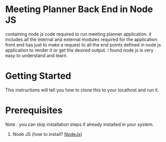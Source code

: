 # Meeting Planner Back End in Node JS
containing node js code required to run meeting planner application. it includes all the internal and external modules required for the application.
front end has just to make a request to all the end points defined in node js application to render it or get the desired output.
i found node js is very easy to understand and learn.

# Getting Started
This instructions will tell you how to clone this to your localhost and run it.

# Prerequisites
 Note : you can skip installation steps if already installed in your system.
  1. Node JS (how to install? <a href="#">NodeJs</a>)

